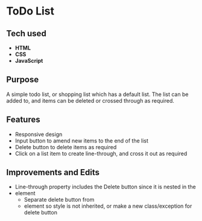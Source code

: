 # ToDo List

## Tech used
* **HTML**
* **CSS**
* **JavaScript**

## Purpose
A simple todo list, or shopping list which has a default list. The list can be added to, and items can be deleted or crossed through as required. 

## Features
* Responsive design
* Input button to amend new items to the end of the list
* Delete button to delete items as required
* Click on a list item to create line-through, and cross it out as required

## Improvements and Edits
* Line-through property includes the Delete button since it is nested in the <li> element
  * Separate delete button from <li> element so style is not inherited, or make a new class/exception for delete button




